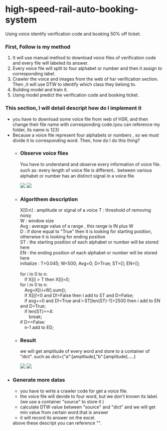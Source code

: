 # high-speed-rail-auto-booking-system
Using voice identify verification code and booking 50% off ticket.
<h3>First, Follow is my method</h3>
<ol>
  <li> It will use manual method to download voice files of verification code and every file will labeled its answer.<br/>
  <li> Every voice file will split to four alphabet or number and then it assign to corresponding label.</li>
  <li> Crawler the voice and images from the web of hsr verification section. Then ,it will use DTW to identify which class they belong to.</li>
  <li> Building model and train it.</li>
  <li> Using model predict the verification code and booking ticket.</li>
</ol>


<h3>This section, I will detail descript how do I implement it</h3>
<ul>
  <li>you have to download some voice file from web of HSR, and then change their file name with corresponding code.(you can reference my folder, its name is 123)</li>
  <li>
    Because a voice file represent four alphabets or numbers , so we must divide it to corresponding word. Then, how do I do this thing?
    <ul>
      <li>
        <h3>Observe voice flies</h3>
        <p>
        You have to understand and observe every information of voice file. such as: every length of voice file is different、between various alphabet or number has an distinct signal in a voice file</p>
      <img src="https://user-images.githubusercontent.com/103729404/163662997-bc1701a7-7638-4bfb-b0d8-ce43cc48d5f4.png"/>
      <img src="https://user-images.githubusercontent.com/103729404/163663013-6e14c9a0-fb7c-4c93-a524-b26f147b1b44.png"/>
      </li>
      <li>
        <h3>Algorithem description</h3>
          <p>
          X[0:n] : amplitude or signal of a voice
          T : threshold of removing noisy <br/>
          W : window size <br/>
          Avg : average value of a range , this range is IN plus W <br/>
          D : if done equal to "True" then it is looking for starting position, otherwise it is looking for ending position<br/>
          ST : the starting position of each alphabet or number will be stored here<br/>
          EN : the ending position of each alphabet or number will be stored here<br/> 
          initialize : T=0.045; W=500; Avg=0; D=True; ST=[]; EN=[]; <br/> <br/>
          for i in 0 to n: <br/>
              &emsp;if X[i] > T then X[i]=0;<br/>
          for i in 0 to n: <br/>
              &emsp;Avg=X[i:i+W].sum(); <br/>
              &emsp;if X[i]!=0 and D!=False then i add to ST and D=False; <br/>
              &emsp;if avg==0 and D!=True and i-ST[len(ST)-1]>2500 then i add to EN and D=True; <br/>
              &emsp;if len(ST)==4: <br/>
                  &emsp;&emsp;break; <br/>
          if D==False: <br/>
             &emsp;n-1 add to ED; <br/>
           </p>
      </li>
      <li>
        <h3>Result</h3>
        <p>we will get amplitude of every word and store to a container of "dict". such as dict={"a":[amplitude],"b":[amplitude].....}</p>
        <img src="https://user-images.githubusercontent.com/103729404/163675589-eedea64e-77f5-49f6-be02-d1b458532b21.png"/>
        <img src="https://user-images.githubusercontent.com/103729404/163675596-5790b60c-0c2e-4ff4-98c1-52e33e948cf2.png"/>
      </li>
    </ul>
  </li>
  <li>
    <h3>Generate more datas</h3>
    <ul>
      <li>you have to wirte a crawler code for get a voice file.</li>
      <li>the voice file will devide to four word, but we don't known its label.(we use a container "source" to store it )</li>
      <li>calculate DTW value between "source" and "dict" and  we will get min value from certain word.that is answer</li>
      <li>it will record its answer on the excel.</li>
    </ul>
    above these descript you can reference "".
  </li>
</ul>
